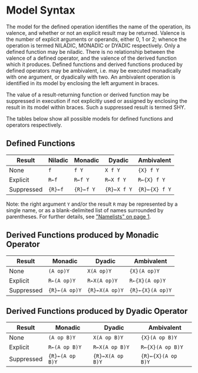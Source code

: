 # Model Syntax

The model for the defined operation identifies the name of the operation, its valence, and whether or not an explicit result may be returned.  Valence is the number of explicit arguments or operands, either 0, 1 or 2; whence the operation is termed NILADIC, MONADIC or DYADIC respectively.  Only a defined function may be niladic.  There is no relationship between the valence of a defined operator, and the valence of the derived function which it produces.  Defined functions and derived functions produced by defined operators may be ambivalent, i.e.  may be executed monadically with one argument, or dyadically with two.  An ambivalent operation is identified in its model by enclosing the left argument in braces.

The value of a result-returning function or derived function may be suppressed in execution if not explicitly used or assigned by enclosing the result in its model within braces. Such a suppressed result is termed SHY.

The tables below show all possible models for defined functions and operators respectively.

## Defined Functions

| Result | Niladic | Monadic | Dyadic | Ambivalent |
| --- | --- | --- | --- | ---  |
| None | `f` | `f Y` | `X f Y` | `{X} f Y` |
| Explicit | `R←f` | `R←f Y` | `R←X f Y` | `R←{X} f Y` |
| Suppressed | `{R}←f` | `{R}←f Y` | `{R}←X f Y` | `{R}←{X} f Y` |

Note: the right argument `Y` and/or the result `R` may be represented by a single name, or as a blank-delimited list of names surrounded by parentheses. For further details, see ["Namelists" on page 1](namelists.md).

## Derived Functions produced by Monadic Operator

| Result | Monadic | Dyadic | Ambivalent |
| --- | --- | --- | ---  |
| None | `(A op)Y` | `X(A op)Y` | `{X}(A op)Y` |
| Explicit | `R←(A op)Y` | `R←X(A op)Y` | `R←{X}(A op)Y` |
| Suppressed | `{R}←(A op)Y` | `{R}←X(A op)Y` | `{R}←{X}(A op)Y` |

## Derived Functions produced by Dyadic Operator

| Result | Monadic | Dyadic | Ambivalent |
| --- | --- | --- | ---  |
| None | `(A op B)Y` | `X(A op B)Y` | `{X}(A op B)Y` |
| Explicit | `R←(A op B)Y` | `R←X(A op B)Y` | `R←{X}(A op B)Y` |
| Suppressed | `{R}←(A op B)Y` | `{R}←X(A op B)Y` | `{R}←{X}(A op B)Y` |
